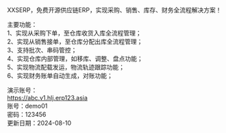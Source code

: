 
XXSERP，免费开源供应链ERP，实现采购、销售、库存、财务全流程解决方案！

主要功能：<br/>
1、实现从采购下单，至仓库收货入库全流程管理；<br/>
2、实现从销售接单，至仓库分配出库全流程管理；<br/>
3、支持批次、串码管控；<br/>
4、实现仓库内部管理，如移库、调整、盘点功能；<br/>
5、实现物流配载发运，物流轨迹跟踪功能；<br/>
6、实现财务账单自动生成，对账功能；<br/>


演示账号：<br/>
https://abc.v1.hlj.erp123.asia<br/>
账号：demo01 <br/>
密码：123456 <br/>
更新日期：2024-08-10 <br/>
